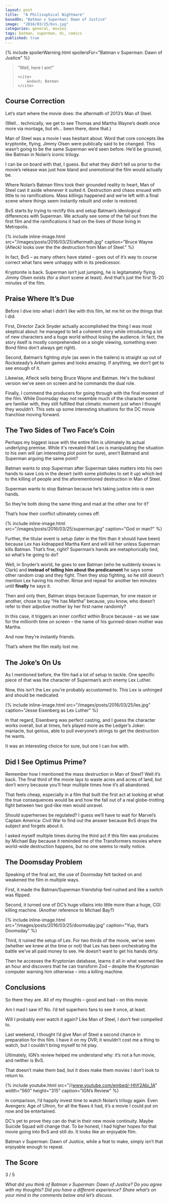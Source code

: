 ```yaml
---
layout: post
title:  "A Philisophical Nightmare"
basedOn: "Batman v Superman: Dawn of Justice"
image:  "2016/03/25/bvs.jpg"
categories: general, movies
tags: batman, superman, dc, comics
published: true
---
```


{% include spoilerWarning.html spoilersFor="Batman v Superman: Dawn of Justice" %}

<blockquote>
    <p>
        &ldquo;Well, here I am!&rdquo;
    </p>

    <cite>
        &ndash; Batman
    </cite>
</blockquote>

<h2>Course Correction</h2>

Let&rsquo;s start where the movie does: the aftermath of 2013&rsquo;s Man of Steel. 

(Well&hellip; technically, we get to see Thomas and Martha Wayne&rsquo;s death once more via montage, but eh&hellip; been there, done that.)

Man of Steel was a movie I was hesitant about. Word that core concepts like kryptonite, flying, Jimmy Olsen were publically said to be changed. This wasn&rsquo;t going to be the same Superman we&rsquo;d seen before. He&rsquo;d be grouned, like Batman in Nolan&rsquo;s iconic trilogy.

I can be on board with that, I guess. But what they didn&rsquo;t tell us prior to the movie&rsquo;s release was just how bland and unemotional the film would actually be.

Where Nolan&rsquo;s Batman films took their grounded reality to heart, Man of Steel cast it aside whenever it suited it. Destruction and chaos ensued with little to no ramifications. Mass killings happened and we&rsquo;re left with a final scene where things seem instantly rebuilt and order is restored.

BvS starts by trying to rectify this and setup Batman&rsquo;s ideological differences with Superman. We actually see some of the fall out from the first film and the ramifications it had on the lives of those living in Metropolis.

{% include inline-image.html src="/images/posts/2016/03/25/aftermath.jpg" caption="Bruce Wayne (Afleck) looks over the the destruction from Man of Steel." %}

In fact, BvS &ndash; as many others have stated &ndash; goes out of it&rsquo;s way to course correct what fans were unhappy with in its predicessor.

Kryptonite is back. Superman isn&rsquo;t just jumping, he is legitamately flying. Jimmy Olsen exists (for a short scene at least). And that&rsquo;s just the first 15-20 minutes of the film.

<h2>Praise Where It&rsquo;s Due</h2>

Before I dive into what I didn&rsquo;t like with this film, let me hit on the things that I did.

First, Director Zack Snyder actually accomplished the thing I was most skeptical about: he managed to tell a coherent story while introducting a lot of new characters and a huge world without losing the audience. In fact, the story itself is mostly comprehended on a single viewing, something even Bond films don&rsquo;t always get right).

Second, Batman&rsquo;s fighting style (as seen in the trailers) is straight up out of Rocksteady&rsquo;s Arkham games and looks amazing. If anything, we don&rsquo;t get to see enough of it.

Likewise, Afleck sells being Bruce Wayne and Batman. He's the bulkiest version we&rsquo;ve seen on screen and he commands the dual role.

Finally, I commend the producers for going through with the final moment of the film. While Doomsday may not resemble much of the character some are familiar with, they still fulfilled that climatic moment just when I thought they wouldn&rsquo;t. This sets up some interesting situations for the DC movie franchise moving forward.

<h2>The Two Sides of Two Face&rsquo;s Coin</h2>

Perhaps my biggest issue with the entire film is ultimately its actual underlying premise. While it's revealed that Lex is manipulating the situation to his own will (an interesting plot point for sure), aren&rsquo;t Batmand and Superman arguing the same point?

Batman wants to stop Superman after Superman takes matters into his own hands to save Lois in the desert (with some plotholes to set it up) which led to the killing of people and the aforementioned destruction in Man of Steel. 

Superman wants to stop Batman because he&rsquo;s taking justice into is own hands.

So they&rsquo;re both doing the same thing and mad at the other one for it?

That&rsquo;s how their conflict ultimately comes off.

{% include inline-image.html src="/images/posts/2016/03/25/superman.jpg" caption="God or man?" %}

Further, the titular event is setup (later in the film than it should have been) because Lex has kidnapped Martha Kent and will kill her unless Superman kills Batman. That&rsquo;s fine, right? Superman&rsquo;s hands are metaphorically tied, so what&rsquo;s he going to do?

Well, in Snyder&rsquo;s world, he goes to see Batman (who he suddenly knows is Clark) and <b>instead of telling him about the predicament</b> he says some other random crap and they fight. Then they stop fighting, so he still doesn&rsquo;t mention Lex having his mother. Rinse and repeat for another ten minutes until <b>finally</b> he says it.

Then and only then, Batman stops because Superman, for one reason or another, chose to say &ldquo;He has Martha&rdquo; because, you know, who doesn&rsquo;t refer to their adpotive mother by her first name randomly?

In this case, it triggers an inner conflict within Bruce because &ndash; as we saw for the millionth time on screen &ndash; the name of his gunned-down mother was Martha.

And now they&rsquo;re instantly friends.

That&rsquo;s where the film really lost me.

<h2>The Joke&rsquo;s On Us</h2>

As I mentioned before, the film had a lot of setup to tackle. One specific piece of that was the character of Superman&rsquo;s arch enemy Lex Luther.

Now, this isn&rsquo;t the Lex you&rsquo;re probably accustomed to. This Lex is unhinged and should be medicated.

{% include inline-image.html src="/images/posts/2016/03/25/lex.jpg" caption="Jesse Eisenberg as Lex Luther" %}

In that regard, Eisenbwrg was perfect casting, and I guess the character works overall, but at times, he&rsquo;s played more as the Ledger&rsquo;s Joker: maniacle, but genius, able to pull everyone&rsquo;s strings to get the destruction he wants.

It was an interesting choice for sure, but one I can live with.

<h2>Did I See Optimus Prime?</h2>

Remember how I mentioned the mass destruction in Man of Steel? Well it&rsquo;s back. The final third of the movie lays to waste acres and acres of land, but don&rsquo;t worry because you&rsquo;ll hear multiple times how it&rsquo;s all abandoned.

That feels cheap, especially in a film that built the first act at looking at what the true consequences would be and how the fall out of a real globe-trotting fight between two god-like men would unravel.

Should superheroes be regulated? I guess we&rsquo;ll have to wait for Marvel&rsquo;s Captain America: Civil War to find out the answer because BvS drops the subject and forgets about it.

I asked myself multiple times during the third act if this film was produces by Michael Bay because it reminded me of the Transformers movies where world-wide destruction happens, but no one seems to really notice.

<h2>The Doomsday Problem</h2>

Speaking of the final act, the use of Doomsday felt tacked on and weakened the film in multiple ways.

First, it made the Batman/Superman friendship feel rushed and like a switch was flipped.

Second, it turned one of DC&rsquo;s huge villains into little more than a huge, CGI killing machine. (Another reference to Michael Bay?)

{% include inline-image.html src="/images/posts/2016/03/25/doomsday.jpg" caption="Yup, that&rsquo;s Doomsday" %}

Third, it ruined the setup of Lex. For two thirds of the movie, we&rsquo;ve seen (whether we knew at the time or not) that Lex has been orchestrating the battle we&rsquo;ve all paid money to see. He doesn&rsquo;t want to get his hands dirty. 

Then he accesses the Kryptonian database, learns it all in what seemed like an hour and discovers that he can transform Zod &ndash; despite the Kryptonian computer warning him otherwise &ndash; into a killing machine.

<h2>Conclusions</h2>

So there they are. All of my thoughts &ndash; good and bad &ndash; on this movie.

Am I mad I saw it? No. I&rsquo;d tell superhero fans to see  it once, at least.

Will I probably ever watch it again? Like Man of Steel, I don&rsquo;t feel compelled to. 

Last weekend, I thought I&rsquo;d give Man of Steel a second chance in preparation for this film. I have it on my DVR; it wouldn&rsquo;t cost me a thing to watch, but I couldn't bring myself to hit play.

Ultimately, IGN&rsquo;s review helped me understand why: it&rsquo;s not a fun movie, and neither is BvS. 

That doesn&rsquo;t make them bad, but it does make them movies I don&rsquo;t look to return to.

{% include youtube.html src="//www.youtube.com/embed/-HhY2Abi_1A" width="560" height="315" caption="IGN&rsquo;s Review" %}

In comparison, I&rsquo;d happily invest time to watch Nolan&rsquo;s trilogy again. Even Avengers: Age of Ultron, for all the flaws it had, it&rsquo;s a movie I could put on now and be entertained.

DC&rsquo;s yet to prove they can do that in their new movie continuity. Maybe Suicide Squad will change that. To be honest, I had higher hopes for that movie going into BvS and still do. It looks like an enjoyable film.

Batman v Superman: Dawn of Justice, while a feat to make, simply isn&rsquo;t that enjoyable enough to repeat.

<h2>The Score</h2>
<span class="h1">3</span> / 5

<i>What did you think of Batman v Superman: Dawn of Justice? Do you agree with my thoughts? Did you have a different experience? Share what&rsquo;s on your mind in the comments below and let&rsquo;s discuss.</i>
